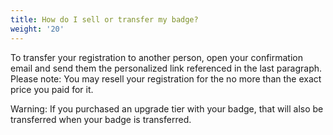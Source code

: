 ```yaml
---
title: How do I sell or transfer my badge?
weight: '20'
---
```

To transfer your registration to another person, open your confirmation email and send them the personalized link referenced in the last paragraph. Please note: You may resell your registration for the no more than the exact price you paid for it.



Warning: If you purchased an upgrade tier with your badge, that will also be transferred when your badge is transferred.
